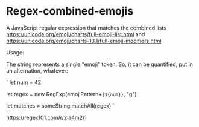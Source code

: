 # Regex-combined-emojis
A JavaScript regular expression that matches the combined lists https://unicode.org/emoji/charts/full-emoji-list.html and https://unicode.org/emoji/charts-13.1/full-emoji-modifiers.html


Usage:

The string represents a single "emoji" token.  So, it can be quantified, put in an alternation, whatever:

`
let num = 42 

let regex = new RegExp(emojiPattern+`{${num}}`, "g")

let matches = someString.matchAll(regex)
`

https://regex101.com/r/2ia4m2/1
